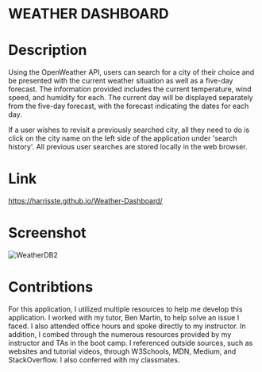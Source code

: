 # WEATHER DASHBOARD

# Description

Using the OpenWeather API, users can search for a city of their choice and be presented with the current weather situation as well as a five-day forecast. The information provided includes the current temperature, wind speed, and humidity for each. The current day will be displayed separately from the five-day forecast, with the forecast indicating the dates for each day.

If a user wishes to revisit a previously searched city, all they need to do is click on the city name on the left side of the application under 'search history'. All previous user searches are stored locally in the web browser.

# Link
https://harrisste.github.io/Weather-Dashboard/

# Screenshot
![WeatherDB2](https://github.com/HarrisSte/Weather-Dashboard/assets/126029841/d4b509bb-8803-4348-b6c7-110d8ad73852)



# Contribtions
For this application, I utilized multiple resources to help me develop this application. I worked with my tutor, Ben Martin, to help solve an issue I faced. I also attended office hours and spoke directly to my instructor. In addition, I combed through the numerous resources provided by my instructor and TAs in the boot camp. I referenced outside sources, such as websites and tutorial videos, through W3Schools, MDN, Medium, and StackOverflow. I also conferred with my classmates.
